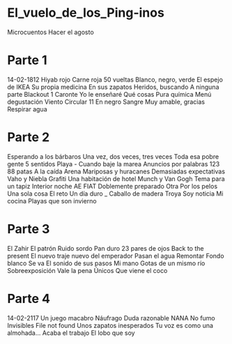 # El_vuelo_de_los_Ping-inos


Microcuentos
Hacer el agosto

# Parte 1

14-02-1812
Hiyab rojo
Carne roja
50 vueltas
Blanco, negro, verde
El espejo de IKEA
Su propia medicina
En sus zapatos
Heridos, buscando
A ninguna parte
Blackout 1
Caronte
Yo le enseñaré
Qué cosas
Pura química
Menú degustación
Viento
Circular 11
En negro
Sangre
Muy amable, gracias
Respirar agua

# Parte 2

Esperando a los bárbaros
Una vez, dos veces, tres veces
Toda esa pobre gente
5 sentidos
Playa - Cuando baje la marea
Anuncios por palabras 123
88 patas
A la caída
Arena
Mariposas y huracanes
Demasiadas expectativas
Vaho y Niebla
Grafiti
Una habitación de hotel
Munch y Van Gogh
Tema para un tapiz
Interior noche
AE
FIAT
Doblemente preparado
Otra
Por los pelos
Una sola cosa
El reto
Un día duro _ Caballo de madera Troya
Soy noticia
Mi cocina
Playas que son invierno

# Parte 3

El Zahir
El patrón
Ruido sordo
Pan duro
23 pares de ojos
Back to the present
El nuevo traje nuevo del emperador
Pasan el agua
Remontar
Fondo blanco
Se va
El sonido de sus pasos
Mi mano
Gotas de un mismo río
Sobreexposición
Vale la pena
Únicos
Que viene el coco

# Parte 4

14-02-2117
Un juego macabro
Náufrago
Duda razonable
NANA
No fumo
Invisibles
File not found
Unos zapatos inesperados
Tu voz es como una almohada...
Acaba el trabajo
El lobo que soy
